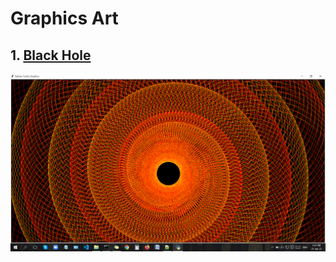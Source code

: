 # Graphics Art

## 1. [Black Hole]()
<img src="https://raw.githubusercontent.com/somerongit/somerongit/main/img/project/blackHoleTopView.png">
